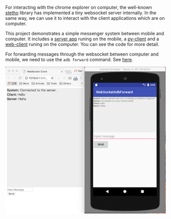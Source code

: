 For interacting with the chrome explorer on computer, the well-known [stetho](https://github.com/facebook/stetho) library has implemented a tiny websocket server internally. In the same way, we can use it to interact with the client applications which are on computer.

This project demonstrates a simple messenger system between mobile and computer. It includes a [server app](example-server-app) runing on the mobile, a [py-client](example-py-client) and a [web-client](web-client) runing on the computer. You can see the code for more detail.

For forwarding messages through the websocket between computer and mobile, we need to use the `adb forward` command. See [here](example-py-client/client.py#L45).

![screenshot](img/screenshot.png)
